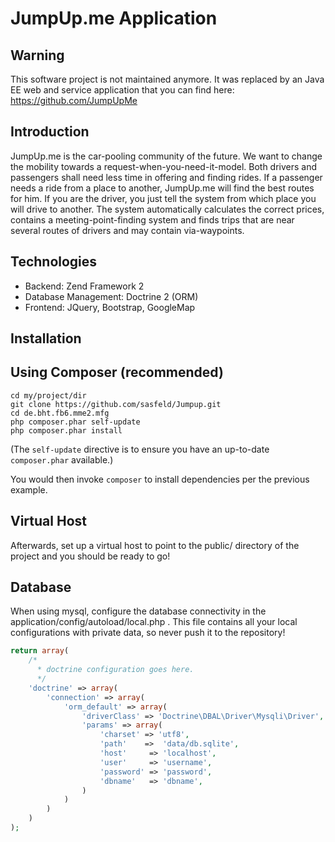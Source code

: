 JumpUp.me Application
=======================

Warning
------------

This software project is not maintained anymore. It was replaced by an Java EE web and service application that you can find here: https://github.com/JumpUpMe

Introduction
------------

JumpUp.me is the car-pooling community of the future. 
We want to change the mobility towards a request-when-you-need-it-model. Both drivers and passengers shall need less time in offering and finding rides.
If a passenger needs a ride from a place to another, JumpUp.me will find the best routes for him. 
If you are the driver, you just tell the system from which place you will drive to another. The system automatically calculates the correct prices, contains a meeting-point-finding system and finds trips that are near several routes of drivers and may contain via-waypoints.


Technologies
------------

- Backend: Zend Framework 2
- Database Management: Doctrine 2 (ORM)
- Frontend: JQuery, Bootstrap, GoogleMap


Installation
------------

Using Composer (recommended)
----------------------------

    cd my/project/dir
    git clone https://github.com/sasfeld/Jumpup.git
    cd de.bht.fb6.mme2.mfg
    php composer.phar self-update
    php composer.phar install

(The `self-update` directive is to ensure you have an up-to-date `composer.phar`
available.)

You would then invoke `composer` to install dependencies per the previous
example.

Virtual Host
------------
Afterwards, set up a virtual host to point to the public/ directory of the
project and you should be ready to go!


Database
--------
When using mysql, configure the database connectivity in the application/config/autoload/local.php . This file contains all your local configurations with private data, so never push it to the repository!

```php
return array(
    /*
      * doctrine configuration goes here.
      */
    'doctrine' => array(
        'connection' => array(
            'orm_default' => array(
                'driverClass' => 'Doctrine\DBAL\Driver\Mysqli\Driver',
                'params' => array(
                    'charset' => 'utf8',
                    'path'    =>  'data/db.sqlite',
                    'host'     => 'localhost',
                    'user'	   => 'username',
                    'password' => 'password',
                    'dbname'   => 'dbname',
                )
            )
        )
    )
);
```


